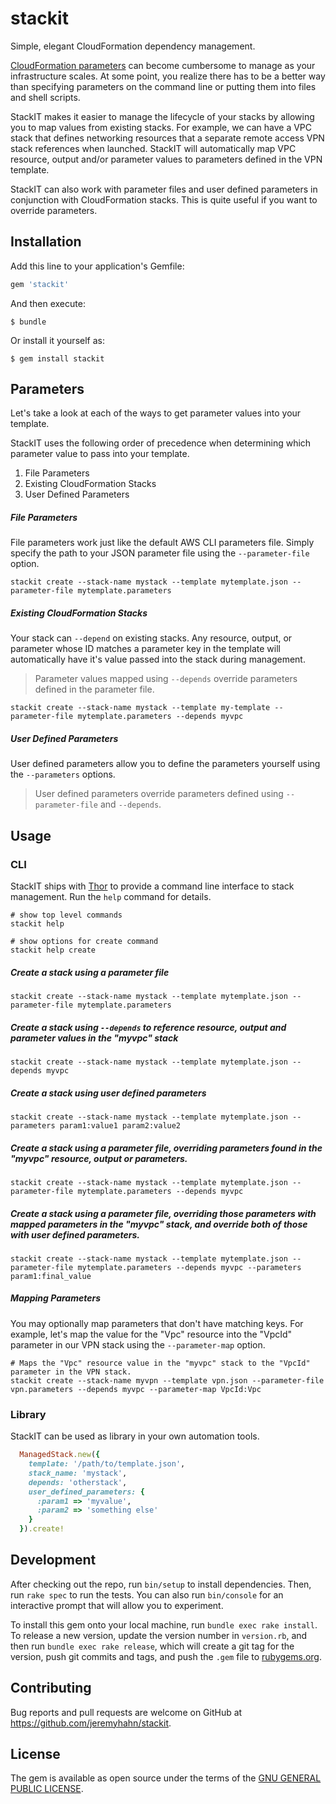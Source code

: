 # stackit

Simple, elegant CloudFormation dependency management.

[CloudFormation parameters](http://docs.aws.amazon.com/AWSCloudFormation/latest/UserGuide/parameters-section-structure.html) can become cumbersome to manage as your infrastructure scales. At some point, you realize there has to be a better way than specifying parameters on the command line or putting them into files and shell scripts.

StackIT makes it easier to manage the lifecycle of your stacks by allowing you to map values from existing stacks. For example, we can have a VPC stack that defines networking resources that a separate remote access VPN stack references when launched. StackIT will automatically map VPC resource, output and/or parameter values to parameters defined in the VPN template. 

StackIT can also work with parameter files and user defined parameters in conjunction with CloudFormation stacks. This is quite useful if you want to override parameters.

## Installation

Add this line to your application's Gemfile:

```ruby
gem 'stackit'
```

And then execute:

    $ bundle

Or install it yourself as:

    $ gem install stackit

## Parameters

Let's take a look at each of the ways to get parameter values into your template.

StackIT uses the following order of precedence when determining which parameter value to pass into your template.

1. File Parameters
2. Existing CloudFormation Stacks
3. User Defined Parameters

##### File Parameters

File parameters work just like the default AWS CLI parameters file. Simply specify the path to your JSON parameter file using the `--parameter-file` option.

    stackit create --stack-name mystack --template mytemplate.json --parameter-file mytemplate.parameters

##### Existing CloudFormation Stacks

Your stack can `--depend` on existing stacks. Any resource, output, or parameter whose ID matches a parameter key in the template will automatically have it's value passed into the stack during management.

> Parameter values mapped using `--depends` override parameters defined in the parameter file.

    stackit create --stack-name mystack --template my-template --parameter-file mytemplate.parameters --depends myvpc

##### User Defined Parameters

User defined parameters allow you to define the parameters yourself using the `--parameters` options. 

> User defined parameters override parameters defined using `--parameter-file` and `--depends`.

## Usage

### CLI

StackIT ships with [Thor](http://whatisthor.com/) to provide a command line interface to stack management. Run the `help` command for details.

    # show top level commands
    stackit help

    # show options for create command
    stackit help create

##### Create a stack using a parameter file

    stackit create --stack-name mystack --template mytemplate.json --parameter-file mytemplate.parameters

##### Create a stack using `--depends` to reference resource, output and parameter values in the "myvpc" stack

    stackit create --stack-name mystack --template mytemplate.json --depends myvpc

##### Create a stack using user defined parameters

    stackit create --stack-name mystack --template mytemplate.json --parameters param1:value1 param2:value2

##### Create a stack using a parameter file, overriding parameters found in the "myvpc" resource, output or parameters.

    stackit create --stack-name mystack --template mytemplate.json --parameter-file mytemplate.parameters --depends myvpc

##### Create a stack using a parameter file, overriding those parameters with mapped parameters in the "myvpc" stack, and override both of those with user defined parameters.

    stackit create --stack-name mystack --template mytemplate.json --parameter-file mytemplate.parameters --depends myvpc --parameters param1:final_value

##### Mapping Parameters

You may optionally map parameters that don't have matching keys. For example, let's map the value for the "Vpc" resource into the "VpcId" parameter in our VPN stack using the `--parameter-map` option.

    # Maps the "Vpc" resource value in the "myvpc" stack to the "VpcId" parameter in the VPN stack.
    stackit create --stack-name myvpn --template vpn.json --parameter-file vpn.parameters --depends myvpc --parameter-map VpcId:Vpc

### Library

StackIT can be used as library in your own automation tools.

```ruby
  ManagedStack.new({
    template: '/path/to/template.json',
    stack_name: 'mystack',
    depends: 'otherstack',
    user_defined_parameters: {
      :param1 => 'myvalue',
      :param2 => 'something else'
    }
  }).create!
```

## Development

After checking out the repo, run `bin/setup` to install dependencies. Then, run `rake spec` to run the tests. You can also run `bin/console` for an interactive prompt that will allow you to experiment.

To install this gem onto your local machine, run `bundle exec rake install`. To release a new version, update the version number in `version.rb`, and then run `bundle exec rake release`, which will create a git tag for the version, push git commits and tags, and push the `.gem` file to [rubygems.org](https://rubygems.org).

## Contributing

Bug reports and pull requests are welcome on GitHub at https://github.com/jeremyhahn/stackit.


## License

The gem is available as open source under the terms of the [GNU GENERAL PUBLIC LICENSE](http://www.gnu.org/licenses/gpl-3.0.en.html).
